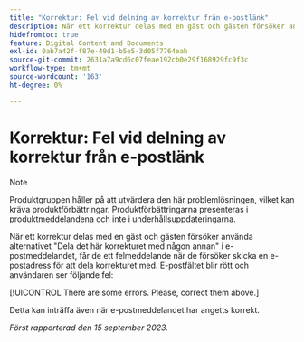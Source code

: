 ```yaml
---
title: "Korrektur: Fel vid delning av korrektur från e-postlänk"
description: När ett korrektur delas med en gäst och gästen försöker använda alternativet Dela det här korrekturet med någon annan i e-postmeddelandet, får de ett felmeddelande när de försöker skicka en e-postadress för att dela korrekturet med. E-postfältet blir rött och användaren ser ett fel.
hidefromtoc: true
feature: Digital Content and Documents
exl-id: 0ab7a42f-f87e-49d1-b5e5-3d05f7764eab
source-git-commit: 2631a7a9cd6c07feae192cb0e29f168929fc9f3c
workflow-type: tm+mt
source-wordcount: '163'
ht-degree: 0%

---
```


# Korrektur: Fel vid delning av korrektur från e-postlänk

>[!NOTE]
>
>Produktgruppen håller på att utvärdera den här problemlösningen, vilket kan kräva produktförbättringar. Produktförbättringarna presenteras i produktmeddelandena och inte i underhållsuppdateringarna.

När ett korrektur delas med en gäst och gästen försöker använda alternativet &quot;Dela det här korrekturet med någon annan&quot; i e-postmeddelandet, får de ett felmeddelande när de försöker skicka en e-postadress för att dela korrekturet med. E-postfältet blir rött och användaren ser följande fel:

[!UICONTROL There are some errors. Please, correct them above.]

Detta kan inträffa även när e-postmeddelandet har angetts korrekt.

_Först rapporterad den 15 september 2023._
